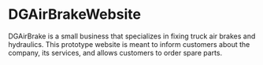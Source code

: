 # DGAirBrakeWebsite
DGAirBrake is a small business that specializes in fixing truck air brakes and hydraulics. This prototype website is meant to inform customers about the company, its services, and allows customers to order spare parts.
